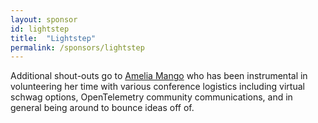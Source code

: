 ```yaml
---
layout: sponsor
id: lightstep
title:  "Lightstep"
permalink: /sponsors/lightstep
---
```



Additional shout-outs go to [Amelia Mango](https://twitter.com/ameliamango) who has been instrumental in volunteering
 her time with various conference logistics including virtual schwag options,
 OpenTelemetry community communications, and in general being around to bounce ideas off of.
